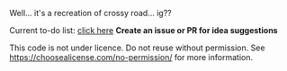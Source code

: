 Well... it's a recreation of crossy road... ig??

Current to-do list: [click here](https://github.com/tobezdev/rtr/blob/main/TODO.md)
**Create an issue or PR for idea suggestions**


This code is not under licence. Do not reuse without permission. See https://choosealicense.com/no-permission/ for more information.
